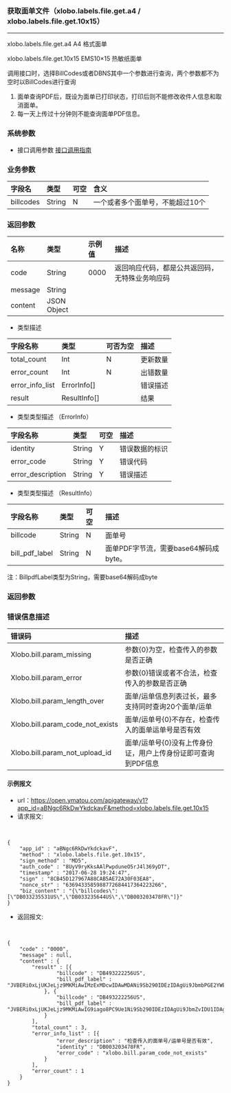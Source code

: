 ### 获取面单文件（xlobo.labels.file.get.a4 / xlobo.labels.file.get.10x15）

---

xlobo.labels.file.get.a4  A4 格式面单

xlobo.labels.file.get.10x15 EMS10×15 热敏纸面单


调用接口时，选择BillCodes或者DBNS其中一个参数进行查询，两个参数都不为空时以BillCodes进行查询

1. 面单查询PDF后，既设为面单已打印状态，打印后则不能修改收件人信息和取消面单。
2. 每一天上传过十分钟则不能查询面单PDF信息。

### 系统参数

* 接口调用参数 [接口调用指南](/openapi/how-to-call-api.md)

### 业务参数
| 字段名 | 类型 | 可空 | 含义 |
| :--- | :--- | :--- | :--- |
| billcodes | String | N | 一个或者多个面单号，不能超过10个 |


### 返回参数

| 名称 | 类型 | 示例值 | 描述 |
| :--- | :--- | :--- | :--- |
| code | String | 0000 | 返回响应代码，都是公共返回码，无特殊业务响应码 |
| message | String |  |  |
| content | JSON Object |  |  |


*  类型描述

| 字段名称 | 类型 | 可否为空 | 描述 |
| :--- | :--- | :--- | :--- |
| total_count | Int | N | 更新数量 |
| error_count | Int | N | 出错数量 |
| error_info_list | ErrorInfo[] |  |错误描述   |
| result | ResultInfo[] |  |结果  |


*  类型类型描述 （ErrorInfo）

| 字段名称 | 类型 | 可空 | 描述 |
| :--- | :--- | :--- | :--- |
| identity | String | Y | 错误数据的标识 |
| error_code | String | Y | 错误代码 |
| error_description | String | Y | 错误描述 |


*  类型类型描述 （ResultInfo）

| 字段名称 | 类型 | 可空 | 描述 |
| :--- | :--- | :--- | :--- |
| billcode | String | N | 面单号 |
| bill_pdf_label | String | N | 面单PDF字节流，需要base64解码成byte。 |

注：BillpdfLabel类型为String，需要base64解码成byte

### 返回参数

### 错误信息描述

| 错误码 | 描述 |
| :--- | :--- |
| Xlobo.bill.param\_missing | 参数{0}为空，检查传入的参数是否正确 |
| Xlobo.bill.param\_error | 参数{0}错误或者不合法，检查传入的参数是否正确 |
| Xlobo.bill.param\_length\_over | 面单/运单信息列表过长，最多支持同时查询20个面单/运单 |
| Xlobo.bill.param\_code\_not\_exists | 面单/运单号{0}不存在，检查传入的面单运单号是否有效 |
| Xlobo.bill.param\_not\_upload\_id | 面单/运单号{0}没有上传身份证，用户上传身份证即可查询到PDF信息 |

#### 示例报文

* url：https://open.ymatou.com/apigateway/v1?app_id=aBNgc6RkDwYkdckavF&method=xlobo.labels.file.get.10x15
* 请求报文:    
<br  />


```
{
	"app_id" : "aBNgc6RkDwYkdckavF",
	"method" : "xlobo.labels.file.get.10x15",
	"sign_method" : "MD5",
	"auth_code" : "8UyV9ryKksAAlPwpduneO5rJ4l369yDT",
	"timestamp" : "2017-06-28 19:24:47",
	"sign" : "8CB45D127967A88CAB5AE72A30F03EA8",
	"nonce_str" : "6369433585988772684417364223266",
	"biz_content" : "{\"billcodes\":[\"DB033235531US\",\"DB033235644US\",\"DB003203478FR\"]}"
}
```


* 返回报文:   
<br  />


```
{
	"code" : "0000",
	"message" : null,
	"content" : {
		"result" : [{
				"billcode" : "DB493222256US",
				"bill_pdf_label" : "JVBERi0xLjUKJeLjz9MKMiAwIMzExMDcwIDAwMDANi9Sb290IDEzIDAgUi9JbmbPGE2YWEyOTEzMTgxYjBlMDEzMzc1Y2ZkOTE4ODYzOTg4PjwyZjViYWEzM2U4MWNhZGFmMzJkMDdmZGEyMmFmOGRjNT5dPj4Kc3RhcnR4cmVmCjMxMTM2MAolJUVPRgo="
			}, {
				"billcode" : "DB493222256US",
				"bill_pdf_label" : "JVBERi0xLjUKJeLjz9MKMiAwIG9iago8PC9Ue1Ni9Sb290IDEzIDAgUi9JbmZvIDU1IDAgUi9JRCBbPGE5OTcwNDQwNDBkNzE0Y2M4ZGJiNGJlNTk0NmDQ4ZTFkOTE4NGExZDYwMWU1ZGRhYmVhMDE0Zj5dPj4Kc3RhcnR4cmVmCjMxMTM2MAolJUVPRgo="
			}
		],
		"total_count" : 3,
		"error_info_list" : [{
				"error_description" : "检查传入的面单号/运单号是否有效",
				"identity" : "DB003203478FR",
				"error_code" : "xlobo.bill.param_code_not_exists"
			}
		],
		"error_count" : 1
	}
}
```